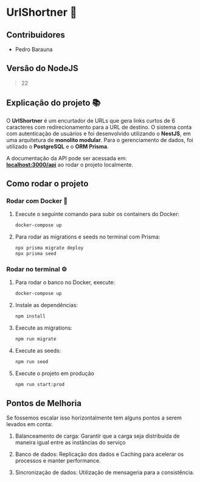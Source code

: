 # UrlShortner 🚀

## Contribuidores

- Pedro Barauna

## Versão do NodeJS

> 22

## Explicação do projeto 📚

O **UrlShortner** é um encurtador de URLs que gera links curtos de 6 caracteres com redirecionamento para a URL de destino. O sistema conta com autenticação de usuários e foi desenvolvido utilizando o **NestJS**, em uma arquitetura de **monolito modular**. Para o gerenciamento de dados, foi utilizado o **PostgreSQL** e o **ORM Prisma**.

A documentação da API pode ser acessada em:  
**[localhost:3000/api](http://localhost:3000/api)** ao rodar o projeto localmente.

## Como rodar o projeto

### Rodar com Docker 🐳

1. Execute o seguinte comando para subir os containers do Docker:

   ```bash
   docker-compose up
   ```

2. Para rodar as migrations e seeds no terminal com Prisma:

   ```bash
   npx prisma migrate deploy
   npx prisma seed
   ```

### Rodar no terminal ⚙️

1. Para rodar o banco no Docker, execute:

   ```bash
   docker-compose up
   ```

2. Instale as dependências:

   ```bash
   npm install
   ```

3. Execute as migrations:

   ```bash
   npm run migrate
   ```

4. Execute as seeds:

   ```bash
   npm run seed
   ```

5. Execute o projeto em produção

   ```bash
   npm run start:prod
   ```

## Pontos de Melhoria

Se fossemos escalar isso horizontalmente tem alguns pontos a serem levados em conta:

1. Balanceamento de carga: Garantir que a carga seja distribuida de maneira igual entre as instâncias do serviço

2. Banco de dados: Replicação dos dados e Caching para acelerar os processos e manter performance.

3. Sincronização de dados: Utilização de mensageria para a consistência.
